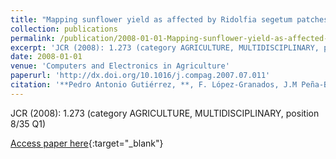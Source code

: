 ```yaml
---
title: "Mapping sunflower yield as affected by Ridolfia segetum patches and elevation by applying Evolutionary Product Unit Neural Networks to remote sensed data"
collection: publications
permalink: /publication/2008-01-01-Mapping-sunflower-yield-as-affected-by-Ridolfia-segetum-patches-and-elevation-by-applying-Evolutionary-Product-Unit-Neural-Networks-to-remote-sensed-data
excerpt: 'JCR (2008): 1.273 (category AGRICULTURE, MULTIDISCIPLINARY, position 8/35 Q1)'
date: 2008-01-01
venue: 'Computers and Electronics in Agriculture'
paperurl: 'http://dx.doi.org/10.1016/j.compag.2007.07.011'
citation: '**Pedro Antonio Gutiérrez, **, F. López-Granados, J.M Peña-Barragán, M. Jurado-Expósito, M.T. Gómez-Casero, César Hervás-Martínez, &quot;Mapping sunflower yield as affected by Ridolfia segetum patches and elevation by applying Evolutionary Product Unit Neural Networks to remote sensed data.&quot; Computers and Electronics in Agriculture, Vol. 60(2), 2008, pp.122--132.'
---
```

JCR (2008): 1.273 (category AGRICULTURE, MULTIDISCIPLINARY, position 8/35 Q1)

[Access paper here](http://dx.doi.org/10.1016/j.compag.2007.07.011){:target="_blank"}
